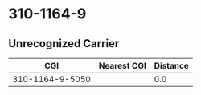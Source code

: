 # 310-1164-9
## Unrecognized Carrier


| CGI | Nearest CGI | Distance |
|-----|-------------|----------|
| 310-1164-9-5050 |  | 0.0 |
